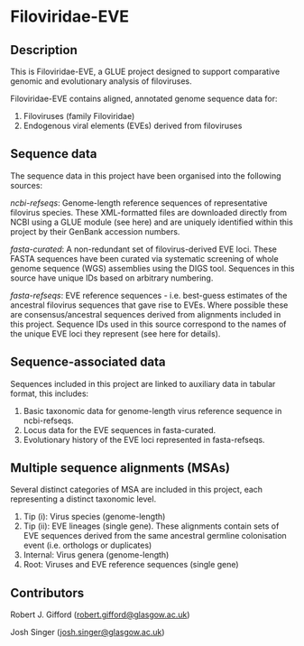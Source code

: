 # Filoviridae-EVE

## Description

This is Filoviridae-EVE, a GLUE project designed to support comparative genomic and evolutionary analysis of filoviruses.

Filoviridae-EVE contains aligned, annotated genome sequence data for:

1. Filoviruses (family Filoviridae)
2. Endogenous viral elements (EVEs) derived from filoviruses

## Sequence data

The sequence data in this project have been organised into the following sources:

*ncbi-refseqs*: Genome-length reference sequences of representative filovirus species. These XML-formatted files are downloaded directly from NCBI using a GLUE module (see here) and are uniquely identified within this project by their GenBank accession numbers.

*fasta-curated*: A non-redundant set of filovirus-derived EVE loci. These FASTA sequences have been curated via systematic screening of whole genome sequence (WGS) assemblies using the DIGS tool. Sequences in this source have unique IDs based on arbitrary numbering.

*fasta-refseqs*: EVE reference sequences - i.e. best-guess estimates of the ancestral filovirus sequences that gave rise to EVEs. Where possible these are consensus/ancestral sequences derived from alignments included in this project. Sequence IDs used in this source correspond to the names of the unique EVE loci they represent (see here for details). 

## Sequence-associated data

Sequences included in this project are linked to auxiliary data in tabular format, this includes:

1. Basic taxonomic data for genome-length virus reference sequence in ncbi-refseqs.
2. Locus data for the EVE sequences in fasta-curated.
3. Evolutionary history of the EVE loci represented in fasta-refseqs.

## Multiple sequence alignments (MSAs)

Several distinct categories of MSA are included in this project, each representing a distinct taxonomic level.

1. Tip (i): Virus species (genome-length)
2. Tip (ii): EVE lineages (single gene). These alignments contain sets of EVE sequences derived from the same ancestral germline colonisation event (i.e. orthologs or duplicates)
3. Internal: Virus genera (genome-length)
4. Root: Viruses and EVE reference sequences (single gene)


## Contributors

Robert J. Gifford (robert.gifford@glasgow.ac.uk)

Josh Singer (josh.singer@glasgow.ac.uk) 
